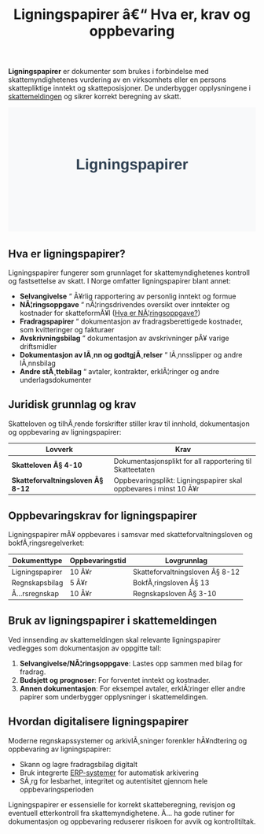 ﻿---
title: "Ligningspapirer â€“ Hva er, krav og oppbevaring"
meta_title: "Ligningspapirer “ Hva er, krav og oppbevaring"
meta_description: '**Ligningspapirer** er dokumenter som brukes i forbindelse med skattemyndighetenes vurdering av en virksomhets eller en persons skattepliktige inntekt og skatte...'
slug: ligningspapirer
type: blog
layout: pages/single
---

**Ligningspapirer** er dokumenter som brukes i forbindelse med skattemyndighetenes vurdering av en virksomhets eller en persons skattepliktige inntekt og skatteposisjoner. De underbygger opplysningene i [skattemeldingen](/blogs/regnskap/hva-er-skattemelding "Hva er Skattemelding? Komplett Guide til Skattemelding og Skatteoppgaver") og sikrer korrekt beregning av skatt.

![Ligningspapirer i Norsk Regnskap og Skatt](ligningspapirer-image.svg)

## Hva er ligningspapirer?

Ligningspapirer fungerer som grunnlaget for skattemyndighetenes kontroll og fastsettelse av skatt. I Norge omfatter ligningspapirer blant annet:

* **Selvangivelse** “ Ã¥rlig rapportering av personlig inntekt og formue
* **NÃ¦ringsoppgave** “ nÃ¦ringsdrivendes oversikt over inntekter og kostnader for skatteformÃ¥l ([Hva er NÃ¦ringsoppgave?](/blogs/regnskap/hva-er-naeringsoppgave "Hva er NÃ¦ringsoppgave? Komplett Guide til NÃ¦ringsoppgave for NÃ¦ringsdrivende"))
* **Fradragspapirer** “ dokumentasjon av fradragsberettigede kostnader, som kvitteringer og fakturaer
* **Avskrivningsbilag** “ dokumentasjon av avskrivninger pÃ¥ varige driftsmidler
* **Dokumentasjon av lÃ¸nn og godtgjÃ¸relser** “ lÃ¸nnsslipper og andre lÃ¸nnsbilag
* **Andre stÃ¸ttebilag** “ avtaler, kontrakter, erklÃ¦ringer og andre underlagsdokumenter

## Juridisk grunnlag og krav

Skatteloven og tilhÃ¸rende forskrifter stiller krav til innhold, dokumentasjon og oppbevaring av ligningspapirer:

| **Lovverk**                        | **Krav**                                                       |
|------------------------------------|----------------------------------------------------------------|
| **Skatteloven Â§ 4-10**             | Dokumentasjonsplikt for all rapportering til Skatteetaten      |
| **Skatteforvaltningsloven Â§ 8-12** | Oppbevaringsplikt: Ligningspapirer skal oppbevares i minst 10 Ã¥r |

## Oppbevaringskrav for ligningspapirer

Ligningspapirer mÃ¥ oppbevares i samsvar med skatteforvaltningsloven og bokfÃ¸ringsregelverket:

| **Dokumenttype**   | **Oppbevaringstid** | **Lovgrunnlag**                           |
|--------------------|---------------------|-------------------------------------------|
| Ligningspapirer    | 10 Ã¥r               | Skatteforvaltningsloven Â§ 8-12            |
| Regnskapsbilag     | 5 Ã¥r                | BokfÃ¸ringsloven Â§ 13                      |
| Ã…rsregnskap        | 10 Ã¥r               | Regnskapsloven Â§ 3-10                     |

## Bruk av ligningspapirer i skattemeldingen

Ved innsending av skattemeldingen skal relevante ligningspapirer vedlegges som dokumentasjon av oppgitte tall:

1. **Selvangivelse/NÃ¦ringsoppgave**: Lastes opp sammen med bilag for fradrag.
2. **Budsjett og prognoser**: For forventet inntekt og kostnader.
3. **Annen dokumentasjon**: For eksempel avtaler, erklÃ¦ringer eller andre papirer som underbygger opplysninger i skattemeldingen.

## Hvordan digitalisere ligningspapirer

Moderne regnskapssystemer og arkivlÃ¸sninger forenkler hÃ¥ndtering og oppbevaring av ligningspapirer:

* Skann og lagre fradragsbilag digitalt
* Bruk integrerte [ERP-systemer](/blogs/regnskap/hva-er-erp-system "Hva er ERP-system? Komplett Guide til Enterprise Resource Planning") for automatisk arkivering
* SÃ¸rg for lesbarhet, integritet og autentisitet gjennom hele oppbevaringsperioden

Ligningspapirer er essensielle for korrekt skatteberegning, revisjon og eventuell etterkontroll fra skattemyndighetene. Ã… ha gode rutiner for dokumentasjon og oppbevaring reduserer risikoen for avvik og kontrolltiltak.






